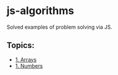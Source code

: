 # js-algorithms

Solved examples of problem solving via JS.

<h2>Topics:</h2>

<ul>
    <li><a href="./array"> 1. Arrays </a></li>
    <li><a href="./number"> 1. Numbers </a></li>
</ul>